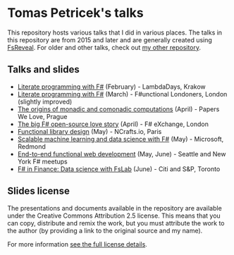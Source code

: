 Tomas Petricek's talks
======================

This repository hosts various talks that I did in various places.
The talks in this repository are from 2015 and later and are generally
created using [FsReveal](http://github.com/fsprojects/FsReveal). For older
and other talks, check out [my other repository](http://github.com/tpetricek/Documents/).

Talks and slides
----------------

 - [Literate programming with F#](http://tpetricek.github.io/Talks/2015/literate-programming/krakow/) (February) - LambdaDays, Krakow
 - [Literate programming with F#](http://tpetricek.github.io/Talks/2015/literate-programming/london/talk.html) (March) - F#unctional Londoners, London (slightly improved)
 - [The origins of monadic and comonadic computations](http://tpetricek.github.io/Talks/2015/pwl-monads-comonads/prague/) (April) - Papers We Love, Prague
 - [The big F# open-source love story](http://tpetricek.github.io/Talks/2015/love-open-source/london/) (April) - F# eXchange, London
 - [Functional library design](http://tpetricek.github.io/Talks/2015/functional-libraries/paris/) (May) - NCrafts.io, Paris
 - [Scalable machine learning and data science with F#](http://tpetricek.github.io/Talks/2015/scalable-ml-ds-fsharp/redmond/) (May) - Microsoft, Redmond
 - [End-to-end functional web development](http://tpetricek.github.io/Talks/2015/end-to-end-web/usa/) (May, June) - Seattle and New York F# meetups
 - [F# in Finance: Data science with FsLab](http://tpetricek.github.io/Talks/2015/deedle-finance/toronto/) (June) - Citi and S&P, Toronto

Slides license
--------------

The presentations and documents available in the repository are available under the Creative
Commons Attribution 2.5 license.  This means that you can copy, distribute and remix the work,
but you must attribute the work to the author (by providing a link to the original source
and my name).

For more information [see the full license details](http://creativecommons.org/licenses/by/2.5/).
